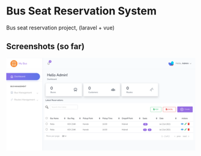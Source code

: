 # Bus Seat Reservation System
Bus seat reservation project, (laravel + vue)  

## Screenshots (so far)
<img src="./screenshots/screenshot1.png" alt="screenshot">
